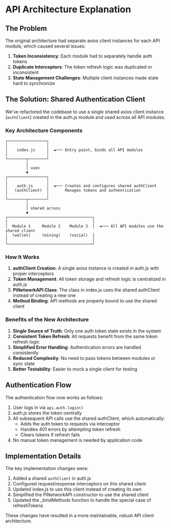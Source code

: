 # API Architecture Explanation

## The Problem

The original architecture had separate axios client instances for each API module, which caused several issues:

1. **Token Inconsistency**: Each module had to separately handle auth tokens
2. **Duplicate Interceptors**: The token refresh logic was duplicated or inconsistent
3. **State Management Challenges**: Multiple client instances made state hard to synchronize

## The Solution: Shared Authentication Client

We've refactored the codebase to use a single shared axios client instance (`authClient`) created in the auth.js module and used across all API modules.

### Key Architecture Components

```
┌─────────────────┐
│                 │
│    index.js     │  ◄─── Entry point, binds all API modules
│                 │
└────────┬────────┘
         │
         │ uses
         ▼
┌─────────────────┐
│                 │
│    auth.js      │  ◄─── Creates and configures shared authClient
│   (authClient)  │       Manages tokens and authentication
│                 │
└────────┬────────┘
         │
         │ shared across
         ▼
┌─────────────────────────────────────┐
│                                     │
│  Module 1     Module 2    Module 3  │  ◄─── All API modules use the shared client
│  (wallet)     (mining)    (social)  │
│                                     │
└─────────────────────────────────────┘
```

### How It Works

1. **authClient Creation**: A single axios instance is created in auth.js with proper interceptors
2. **Token Management**: All token storage and refresh logic is centralized in auth.js
3. **PiNetworkAPI Class**: The class in index.js uses the shared authClient instead of creating a new one
4. **Method Binding**: API methods are properly bound to use the shared client

### Benefits of the New Architecture

1. **Single Source of Truth**: Only one auth token state exists in the system
2. **Consistent Token Refresh**: All requests benefit from the same token refresh logic
3. **Simplified Error Handling**: Authentication errors are handled consistently
4. **Reduced Complexity**: No need to pass tokens between modules or sync state
5. **Better Testability**: Easier to mock a single client for testing

## Authentication Flow

The authentication flow now works as follows:

1. User logs in via `api.auth.login()`
2. auth.js stores the token centrally
3. All subsequent API calls use the shared authClient, which automatically:
   - Adds the auth token to requests via interceptor
   - Handles 401 errors by attempting token refresh
   - Clears tokens if refresh fails
4. No manual token management is needed by application code

## Implementation Details

The key implementation changes were:

1. Added a shared `authClient` in auth.js
2. Configured request/response interceptors on this shared client
3. Updated index.js to use this client instead of creating its own
4. Simplified the PiNetworkAPI constructor to use the shared client
5. Updated the _bindMethods function to handle the special case of refreshTokens

These changes have resulted in a more maintainable, robust API client architecture.

